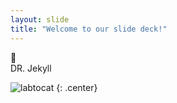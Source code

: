 ```yaml
---
layout: slide
title: "Welcome to our slide deck!"
---
```

:violin:    
DR. Jekyll
     
![labtocat](https://octodex.github.com/images/labtocat.png) 
{: .center}
